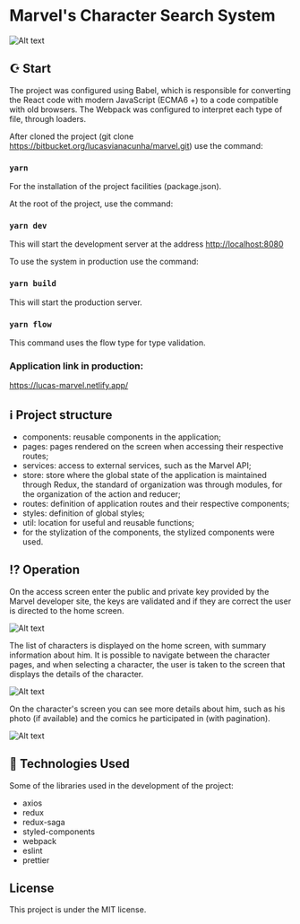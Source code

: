 # Marvel's Character Search System

![Alt text](https://i.ibb.co/gRkfBPj/logo.png 'Logo Marvel')

## ☪ Start

The project was configured using Babel, which is responsible for converting the React code with modern JavaScript (ECMA6 +) to a code compatible with old browsers.
The Webpack was configured to interpret each type of file, through loaders.

After cloned the project (git clone https://bitbucket.org/lucasvianacunha/marvel.git) use the command:

### `yarn`

For the installation of the project facilities (package.json).

At the root of the project, use the command:

### `yarn dev`

This will start the development server at the address [http://localhost:8080](http://localhost:8080)

To use the system in production use the command:

### `yarn build`

This will start the production server.

### `yarn flow`

This command uses the flow type for type validation.

### Application link in production:

https://lucas-marvel.netlify.app/

## :information_source: Project structure

- components: reusable components in the application;
- pages: pages rendered on the screen when accessing their respective routes;
- services: access to external services, such as the Marvel API;
- store: store where the global state of the application is maintained through Redux, the standard of organization was through modules, for the organization of the action and reducer;
- routes: definition of application routes and their respective components;
- styles: definition of global styles;
- util: location for useful and reusable functions;
- for the stylization of the components, the stylized components were used.

## :interrobang: Operation

On the access screen enter the public and private key provided by the Marvel developer site, the keys are validated and if they are correct the user is directed to the home screen.

![Alt text](https://i.ibb.co/bBNDvC8/access.png 'Access')

The list of characters is displayed on the home screen, with summary information about him. It is possible to navigate between the character pages, and when selecting a character, the user is taken to the screen that displays the details of the character.

![Alt text](https://i.ibb.co/pQS206H/home.png 'Home')

On the character's screen you can see more details about him, such as his photo (if available) and the comics he participated in (with pagination).

![Alt text](https://i.ibb.co/d7xsRKf/character.png 'Character')

## :rocket: Technologies Used

Some of the libraries used in the development of the project:

- axios
- redux
- redux-saga
- styled-components
- webpack
- eslint
- prettier

## License

This project is under the MIT license.
